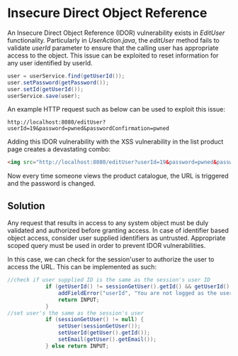 # Insecure Direct Object Reference

An Insecure Direct Object Reference \(IDOR\) vulnerability exists in _EditUser_ functionality. Particularly in
_UserAction.java_, the _editUser_ method fails to validate _userId_ parameter to ensure that the calling user has
appropriate access to the object. This issue can be exploited to reset information for any user identified by userId.

```java
user = userService.find(getUserId());
user.setPassword(getPassword());
user.setId(getUserId());
userService.save(user);
```

An example HTTP request such as below can be used to exploit this issue:

```http
http://localhost:8080/editUser?userId=19&password=pwned&passwordConfirmation=pwned
```

Adding this IDOR vulnerability with the XSS vulnerability in the list product page creates a devastating combo:

```html
<img src="http://localhost:8080/editUser?userId=19&password=pwned&passwordConfirmation=pwned">
```

Now every time someone views the product catalogue, the URL is triggered and the password is changed.

## Solution

Any request that results in access to any system object must be duly validated and authorized before granting access. In
case of identifier based object access, consider user supplied identifiers as untrusted. Appropriate scoped query must
be used in order to prevent IDOR vulnerabilities.

In this case, we can check for the session'user to authorize the user to access the URL. This can be implemented as such:

```java
//check if user supplied ID is the same as the session's user ID
            if (getUserId() != sessionGetUser().getId() && getUserId() > 0) {
                addFieldError("userId", "You are not logged as the user");
                return INPUT;
            }
//set user's the same as the session's user
            if (sessionGetUser() != null) {
                setUser(sessionGetUser());
                setUserId(getUser().getId());
                setEmail(getUser().getEmail());
            } else return INPUT;
```
